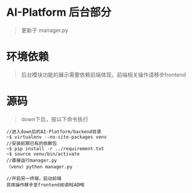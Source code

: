 # AI-Platform 后台部分
> 更新于 manager.py

# 环境依赖
> 后台模块功能的展示需要依赖前端体现，前端相关操作请移步frontend

# 源码
>down下后，按以下命令执行

```
//进入down后的AI-Platform/backend目录
~$ virtualenv --no-site-packages venv
//安装前期已有的依赖包
~$ pip install -r ../requirement.txt
~$ source venv/bin/activate
//直接运行manager.py
（venv）python manager.py

//开启另一终端，启动前端
具体操作移步至frontend阅读README
```

